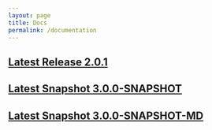 ```yaml
---
layout: page
title: Docs
permalink: /documentation
---
```


## [Latest Release 2.0.1](/docs/2.0.1/sapl-reference.html)

## [Latest Snapshot 3.0.0-SNAPSHOT](/docs/3.0.0-SNAPSHOT/sapl-reference.html)

## [Latest Snapshot 3.0.0-SNAPSHOT-MD](/docs/3.0.0-SNAPSHOT-MD/saplReference/index.html)
